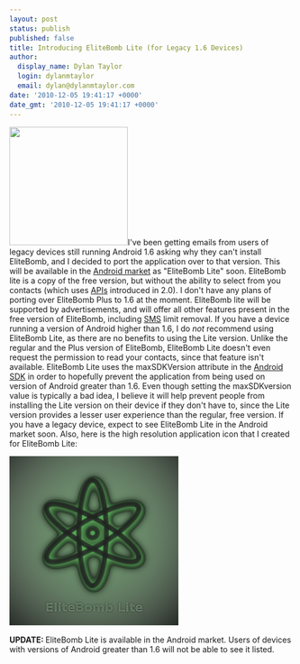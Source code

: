 ```yaml
---
layout: post
status: publish
published: false
title: Introducing EliteBomb Lite (for Legacy 1.6 Devices)
author:
  display_name: Dylan Taylor
  login: dylanmtaylor
  email: dylan@dylanmtaylor.com
date: '2010-12-05 19:41:17 +0000'
date_gmt: '2010-12-05 19:41:17 +0000'
---
```

<p><a rel="attachment wp-att-963" href="http://dylanmtaylor.com/2010/12/05/introducing-elitebomb-lite-for-legacy-1-6-devices/elitebomb-lite-logo/"><img class="alignleft size-medium wp-image-963" title="EliteBomb Lite Logo" src="/wp-content/uploads/2010/12/elitebomb-lite-logo-300x300.png" alt="" width="210" height="210" /></a>I've been getting emails from users of legacy devices still running Android 1.6 asking why they can't install EliteBomb, and I decided to port the application over to that version. This will be available in the <a class="zem_slink" title="Android Market" rel="homepage" href="http://www.android.com/market/">Android market</a> as "EliteBomb Lite" soon. EliteBomb lite is a copy of the free version, but without the ability to select from you contacts (which uses <a class="zem_slink" title="Application programming interface" rel="wikipedia" href="http://en.wikipedia.org/wiki/Application_programming_interface">APIs</a> introduced in 2.0). I don't have any plans of porting over EliteBomb Plus to 1.6 at the moment. EliteBomb lite will be supported by advertisements, and will offer all other features present in the free version of EliteBomb, including <a class="zem_slink" title="SMS" rel="wikipedia" href="http://en.wikipedia.org/wiki/SMS">SMS</a> limit removal. If you have a device running a version of Android higher than 1.6, I do <em>not</em> recommend using EliteBomb Lite, as there are no benefits to using the Lite version. Unlike the regular and the Plus version of EliteBomb, EliteBomb Lite doesn't even request the permission to read your contacts, since that feature isn't available. EliteBomb Lite uses the maxSDKVersion attribute in the <a class="zem_slink" title="Android SDK" rel="homepage" href="http://developer.android.com/sdk/index.html">Android SDK</a> in order to hopefully prevent the application from being used on version of Android greater than 1.6. Even though setting the maxSDKversion value is typically a bad idea, I believe it will help prevent people from installing the Lite version on their device if they don't have to, since the Lite version provides a lesser user experience than the regular, free version. If you have a legacy device, expect to see EliteBomb Lite in the Android market soon. Also, here is the high resolution application icon that I created for EliteBomb Lite:</p>
<p><img class="size-medium wp-image-965 alignnone" title="EliteBomb Lite High Resolution Application Icon" src="/images/blog/2010/12/elitebomb-lite-high-resolution-application-icon-300x300.png" alt="" width="300" height="300" /></p>
<p><strong>UPDATE: </strong>EliteBomb Lite is available in the Android market. Users of devices with versions of Android greater than 1.6 will not be able to see it listed.</p>
